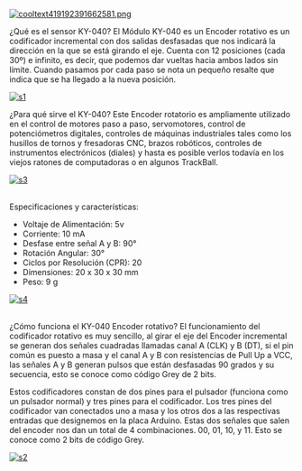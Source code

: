 [![cooltext419192391662581.png](https://i.postimg.cc/527j94S7/cooltext419192391662581.png)](https://postimg.cc/5XzfnMGL)

¿Qué es el sensor KY-040?
El Módulo KY-040 es un Encoder rotativo es un codificador incremental con dos salidas desfasadas que nos indicará la dirección en la que se está girando el eje. Cuenta con 12 posiciones (cada 30º) e infinito, es decir, que podemos dar vueltas hacia ambos lados sin límite. Cuando pasamos por cada paso se nota un pequeño resalte que indica que se ha llegado a la nueva posición.

<a href='https://postimages.org/' target='_blank'><img src='https://i.postimg.cc/4xms5zpP/s1.jpg' border='0' alt='s1'/></a>

¿Para qué sirve el KY-040?
Este Encoder rotatorio es ampliamente utilizado en el control de motores paso a paso, servomotores, control de potenciómetros digitales, controles de máquinas industriales tales como los husillos de tornos y fresadoras CNC, brazos robóticos, controles de instrumentos electrónicos (diales) y hasta es posible verlos todavía en los viejos ratones de computadoras o en algunos TrackBall.

<a href="https://postimages.org/" target="_blank"><img src="https://i.postimg.cc/8zWWYVb7/s3.jpg" alt="s3"/></a><br/><br/>


Especificaciones y características:
+ Voltaje de Alimentación: 5v
+ Corriente: 10 mA
+ Desfase entre señal A y B: 90°
+ Rotación Angular: 30°
+ Ciclos por Resolución (CPR): 20
+ Dimensiones: 20 x 30 x 30 mm
+ Peso: 9 g


<a href="https://postimages.org/" target="_blank"><img src="https://i.postimg.cc/pX3zkdKN/s4.png" alt="s4"/></a><br/><br/>

¿Cómo funciona el KY-040 Encoder rotativo?
El funcionamiento del codificador rotativo es muy sencillo, al girar el eje del Encoder incremental se generan dos señales cuadradas llamadas canal A (CLK) y B (DT), si el pin común es puesto a masa y el canal A y B con resistencias de Pull Up a VCC, las señales A y B generan pulsos que están desfasadas 90 grados y su secuencia, esto se conoce como código Grey de 2 bits.

Estos codificadores constan de dos pines para el pulsador (funciona como un pulsador normal) y tres pines para el codificador. Los tres pines del codificador van conectados uno a masa y los otros dos a las respectivas entradas que designemos en la placa Arduino. Estas dos señales que salen del encoder nos dan un total de 4 combinaciones. 00, 01, 10, y 11. Esto se conoce como 2 bits de código Grey.

<a href="https://postimages.org/" target="_blank"><img src="https://i.postimg.cc/vH45WngL/s2.jpg" alt="s2"/></a><br/><br/>
